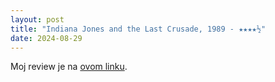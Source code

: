```yaml
---
layout: post
title: "Indiana Jones and the Last Crusade, 1989 - ★★★★½"
date: 2024-08-29
---
```


Moj review je na [ovom linku](https://letterboxd.com/pavlesap/film/indiana-jones-and-the-last-crusade/1/).
